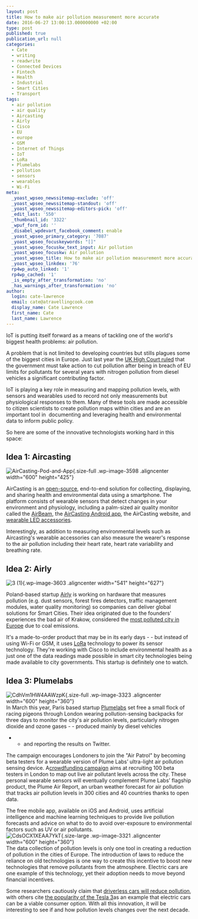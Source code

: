 ```yaml
---
layout: post
title: How to make air pollution measurement more accurate
date: 2016-06-27 13:00:13.000000000 +02:00
type: post
published: true
publication_url: null
categories:
  - Cate
  - writing
  - readwrite
  - Connected Devices
  - Fintech
  - Health
  - Industrial
  - Smart Cities
  - Transport
tags:
  - air pollution
  - air quality
  - Aircasting
  - Airly
  - Cisco
  - EU
  - europe
  - GSM
  - Internet of Things
  - IoT
  - LoRa
  - Plumelabs
  - pollution
  - sensors
  - wearables
  - Wi-Fi
meta:
  _yoast_wpseo_newssitemap-exclude: 'off'
  _yoast_wpseo_newssitemap-standout: 'off'
  _yoast_wpseo_newssitemap-editors-pick: 'off'
  _edit_last: '550'
  _thumbnail_id: '3322'
  _wpuf_form_id: ''
  _disabel_wpdevart_facebook_comment: enable
  _yoast_wpseo_primary_category: '7087'
  _yoast_wpseo_focuskeywords: "[]"
  _yoast_wpseo_focuskw_text_input: Air pollution
  _yoast_wpseo_focuskw: Air pollution
  _yoast_wpseo_title: How to make air pollution measurement more accurate
  _yoast_wpseo_linkdex: '76'
  rp4wp_auto_linked: '1'
  rp4wp_cached: '1'
  _is_empty_after_transformation: 'no'
  _has_warnings_after_transformation: 'no'
author:
  login: cate-lawrence
  email: cate@atravellingcook.com
  display_name: Cate Lawrence
  first_name: Cate
  last_name: Lawrence
---
```

IoT is putting itself forward as a means of tackling one of the world's
biggest health problems: air pollution.

A problem that is not limited to developing countries but stills plagues
some of the biggest cities in Europe. Just last year the [UK High Court
ruled](http://www.bbc.com/news/uk-35689427) that the government must
take action to cut pollution after being in breach of EU limits for
pollutants for several years with nitrogen pollution from diesel
vehicles a significant contributing factor.

IoT is playing a key role in measuring and mapping pollution levels,
with sensors and wearables used to record not only measurements but
physiological responses to them. Many of these tools are made accessible
to citizen scientists to create pollution maps within cities and are an
important tool in  documenting and leveraging health and environmental
data to inform public policy.

So here are some of the innovative technologists working hard in this
space:

Idea 1: Aircasting
------------------

![AirCasting-Pod-and-App](rw-import/AirCasting-Pod-and-App.jpg){.size-full
.wp-image-3598 .aligncenter width="600" height="425"}

AirCasting is an [open-source](https://github.com/habitatmap),
end-to-end solution for collecting, displaying, and sharing health and
environmental data using a smartphone. The platform consists of wearable
sensors that detect changes in your environment and physiology,
including a palm-sized air quality monitor called the
[AirBeam](http://www.takingspace.org/aircasting/airbeam/), the
[AirCasting Android
app](https://play.google.com/store/apps/details?id=pl.llp.aircasting&hl=en),
the AirCasting website, and [wearable LED
accessories](http://www.instructables.com/id/AirCasting-LiteBeam/).

Interestingly, as addition to measuring environmental levels such as
Aircasting's wearable accessories can also measure the wearer's response
to the air pollution including their heart rate, heart rate variability
and breathing rate.

Idea 2: Airly
-------------

![3
(1)](rw-import/3-1-259x300.jpg){.wp-image-3603
.aligncenter width="541" height="627"}

Poland-based startup [Airly](http://airly.pl/) is working on hardware
that measures pollution (e.g. dust sensors, forest fires detectors,
traffic management modules, water quality monitoring) so companies can
deliver global solutions for Smart Cities. Their idea originated due to
the founders' experiences the bad air of Krakow, considered the [most
polluted city in
Europe](http://energydesk.greenpeace.org/2015/06/25/polands-smog-crisis-europes-most-polluted-country-in-trouble-with-the-eu-but-wont-cut-coal-emissions/) due
to coal emissions.

It's a made-to-order product that may be in its early days - - but
instead of using Wi-Fi or GSM, it uses
[LoRa](https://www.lora-alliance.org/What-Is-LoRa/Technology) technology
to power its sensor technology. They're working with Cisco to include
environmental health as a just one of the data readings made possible in
smart city technologies being made available to city governments. This
startup is definitely one to watch.

Idea 3: Plumelabs
-----------------

![CdhVm1HW4AAWzpK](rw-import/CdhVm1HW4AAWzpK-1.jpg){.size-full
.wp-image-3323 .aligncenter width="600" height="360"}\
In March this year, Paris based
startup [Plumelabs](https://www.plumelabs.com/) set free a small flock
of racing pigeons through London wearing pollution-sensing backpacks for
three days to monitor the city's air pollution levels, particularly
nitrogen dioxide and ozone gases - - produced mainly by diesel vehicles
- - and reporting the results on Twitter.

The campaign encourages Londoners to join the "Air Patrol" by becoming
beta testers for a wearable version of Plume Labs’ ultra-light air
pollution sensing device. A[crowdfunding
campaign](http://www.crowdfunder.co.uk/crowdsource-air-pollution-in-london)
aims at recruiting 100 beta testers in London to map out live air
pollutant levels across the city. These personal wearable sensors will
eventually complement Plume Labs’ flagship product, the Plume Air
Report, an urban weather forecast for air pollution that tracks air
pollution levels in 300 cities and 40 countries thanks to open data.

The free mobile app, available on iOS and Android, uses artificial
intelligence and machine learning techniques to provide live pollution
forecasts and advice on what to do to avoid over-exposure to
environmental factors such as UV or air pollutants.\
![CdsOCX1XEAA7YkT](rw-import/CdsOCX1XEAA7YkT.jpg){.size-large
.wp-image-3321 .aligncenter width="600" height="360"}\
The data collection of pollution levels is only one tool in creating a
reduction of pollution in the cities of Europe. The introduction of laws
to reduce the reliance on old technologies is one way to create this
incentive to boost new technologies that remove pollutants from the
atmosphere. Electric cars are one example of this technology, yet their
adoption needs to move beyond financial incentives.

Some researchers cautiously claim that [driverless cars will reduce
pollution](http://www.scientificamerican.com/article/driverless-cars-may-slow-pollution/),
with others cite [the popularity of the Tesla
3](https://www.theguardian.com/money/2016/may/07/tesla-3-electric-car-affordable-worth-price)as
an example that electric cars can be a viable consumer option. With all
this innovation, it will be interesting to see if and how pollution
levels changes over the next decade.
